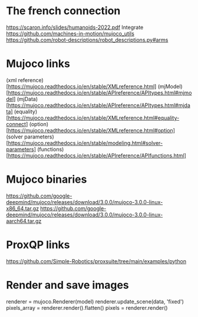 # The french connection
https://scaron.info/slides/humanoids-2022.pdf
Integrate https://github.com/machines-in-motion/mujoco_utils
https://github.com/robot-descriptions/robot_descriptions.py#arms

# Mujoco links
(xml reference)[https://mujoco.readthedocs.io/en/stable/XMLreference.html]
(mjModel)[https://mujoco.readthedocs.io/en/stable/APIreference/APItypes.html#mjmodel]
(mjData)[https://mujoco.readthedocs.io/en/stable/APIreference/APItypes.html#mjdata]
(equality)[https://mujoco.readthedocs.io/en/stable/XMLreference.html#equality-connect]
(option)[https://mujoco.readthedocs.io/en/stable/XMLreference.html#option]
(solver parameters)[https://mujoco.readthedocs.io/en/stable/modeling.html#solver-parameters]
(functions)[https://mujoco.readthedocs.io/en/stable/APIreference/APIfunctions.html]

# Mujoco binaries
https://github.com/google-deepmind/mujoco/releases/download/3.0.0/mujoco-3.0.0-linux-x86_64.tar.gz
https://github.com/google-deepmind/mujoco/releases/download/3.0.0/mujoco-3.0.0-linux-aarch64.tar.gz

# ProxQP links
https://github.com/Simple-Robotics/proxsuite/tree/main/examples/python

# Render and save images
renderer = mujoco.Renderer(model)
renderer.update_scene(data, 'fixed')
pixels_array = renderer.render().flatten()
pixels = renderer.render()
